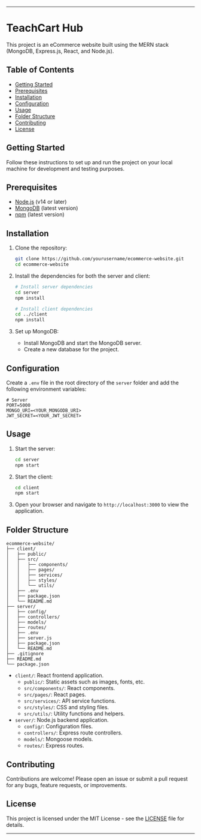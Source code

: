 
---

# TeachCart Hub

This project is an eCommerce website built using the MERN stack (MongoDB, Express.js, React, and Node.js).

## Table of Contents

- [Getting Started](#getting-started)
- [Prerequisites](#prerequisites)
- [Installation](#installation)
- [Configuration](#configuration)
- [Usage](#usage)
- [Folder Structure](#folder-structure)
- [Contributing](#contributing)
- [License](#license)

## Getting Started

Follow these instructions to set up and run the project on your local machine for development and testing purposes.

## Prerequisites

- [Node.js](https://nodejs.org/) (v14 or later)
- [MongoDB](https://www.mongodb.com/) (latest version)
- [npm](https://www.npmjs.com/) (latest version)

## Installation

1. Clone the repository:

   ```bash
   git clone https://github.com/yourusername/ecommerce-website.git
   cd ecommerce-website
   ```

2. Install the dependencies for both the server and client:

   ```bash
   # Install server dependencies
   cd server
   npm install

   # Install client dependencies
   cd ../client
   npm install
   ```

3. Set up MongoDB:

   - Install MongoDB and start the MongoDB server.
   - Create a new database for the project.

## Configuration

Create a `.env` file in the root directory of the `server` folder and add the following environment variables:

```env
# Server
PORT=5000
MONGO_URI=<YOUR_MONGODB_URI>
JWT_SECRET=<YOUR_JWT_SECRET>
```

## Usage

1. Start the server:

   ```bash
   cd server
   npm start
   ```

2. Start the client:

   ```bash
   cd client
   npm start
   ```

3. Open your browser and navigate to `http://localhost:3000` to view the application.

## Folder Structure

```plaintext
ecommerce-website/
├── client/
│   ├── public/
│   ├── src/
│   │   ├── components/
│   │   ├── pages/
│   │   ├── services/
│   │   ├── styles/
│   │   └── utils/
│   ├── .env
│   ├── package.json
│   └── README.md
├── server/
│   ├── config/
│   ├── controllers/
│   ├── models/
│   ├── routes/
│   ├── .env
│   ├── server.js
│   ├── package.json
│   └── README.md
├── .gitignore
├── README.md
└── package.json
```

- `client/`: React frontend application.
  - `public/`: Static assets such as images, fonts, etc.
  - `src/components/`: React components.
  - `src/pages/`: React pages.
  - `src/services/`: API service functions.
  - `src/styles/`: CSS and styling files.
  - `src/utils/`: Utility functions and helpers.
- `server/`: Node.js backend application.
  - `config/`: Configuration files.
  - `controllers/`: Express route controllers.
  - `models/`: Mongoose models.
  - `routes/`: Express routes.

## Contributing

Contributions are welcome! Please open an issue or submit a pull request for any bugs, feature requests, or improvements.

## License

This project is licensed under the MIT License - see the [LICENSE](LICENSE) file for details.

---
